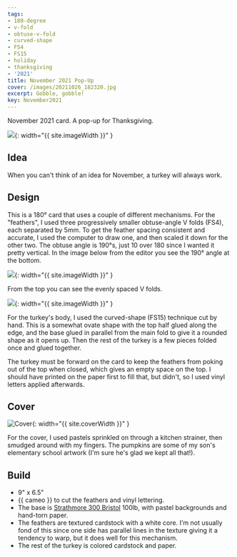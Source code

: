 ```yaml
---
tags:
- 180-degree
- v-fold
- obtuse-v-fold
- curved-shape
- FS4
- FS15
- holiday
- thanksgiving
- '2021'
title: November 2021 Pop-Up
cover: /images/20211026_182320.jpg
excerpt: Gobble, gobble!
key: November2021
---
```

November 2021 card. A pop-up for Thanksgiving.<!--more-->

![]({{site.baseurl}}/images/20211030_turkey.gif){: width="{{ site.imageWidth }}" }

## Idea

When you can't think of an idea for November, a turkey will always work.

## Design

This is a 180&deg; card that uses a couple of different mechanisms. For the "feathers", I used three progressively smaller obtuse-angle V folds (FS4), each separated by 5mm. To get the feather spacing consistent and accurate, I used the computer to draw one, and then scaled it down for the other two. The obtuse angle is 190&deg;s, just 10 over 180 since I wanted it pretty vertical. In the image below from the editor you see the 190&deg; angle at the bottom.

![]({{site.baseurl}}/images/turkey-feathers.png){: width="{{ site.imageWidth }}" }

From the top you can see the evenly spaced V folds.

![]({{site.baseurl}}/images/20211026_182601.jpg){: width="{{ site.imageWidth }}" }

For the turkey's body, I used the curved-shape (FS15) technique cut by hand. This is a somewhat ovate shape with the top half glued along the edge, and the base glued in parallel from the main fold to give it a rounded shape as it opens up. Then the rest of the turkey is a few pieces folded once and glued together.

The turkey must be forward on the card to keep the feathers from poking out of the top when closed, which gives an empty space on the top. I should have printed on the paper first to fill that, but didn't, so I used vinyl letters applied afterwards.

## Cover

![Cover]({{site.baseurl}}{{page.cover}}){: width="{{ site.coverWidth }}" }

For the cover, I used pastels sprinkled on through a kitchen strainer, then smudged around with my fingers. The pumpkins are some of my son's elementary school artwork (I'm sure he's glad we kept all that!).

## Build

* 9" x 6.5"
* {{ cameo }} to cut the feathers and vinyl lettering.
* The base is [Strathmore 300 Bristol](/supplies.html#strathmore-300-bristol) 100lb, with pastel backgrounds and hand-torn paper.
* The feathers are textured cardstock with a white core. I'm not usually fond of this since one side has parallel lines in the texture giving it a tendency to warp, but it does well for this mechanism.
* The rest of the turkey is colored cardstock and paper.
